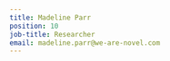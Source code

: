 ```yaml
---
title: Madeline Parr
position: 10
job-title: Researcher
email: madeline.parr@we-are-novel.com
---
```



